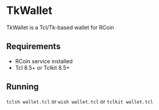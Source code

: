 # TkWallet

TkWallet is a Tcl/Tk-based wallet for RCoin

## Requirements

* RCoin service installed
* Tcl 8.5+ or Tclkit 8.5+

## Running

`tclsh wallet.tcl` or `wish wallet.tcl` or `tclkit wallet.tcl`
